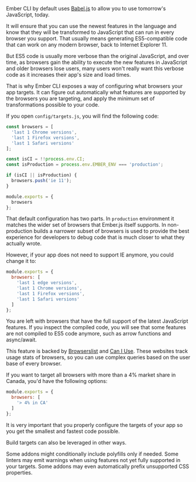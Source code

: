 Ember CLI by default uses [Babel.js](https://babeljs.io/) to allow you to use tomorrow's JavaScript, today.

It will ensure that you can use the newest features in the language and know that they will be transformed to JavaScript that can run in every browser you support.
That usually means generating ES5-compatible code that can work on any modern browser, back to Internet Explorer 11.

But ES5 code is usually more verbose than the original JavaScript, and over time, as browsers gain the ability to execute the new features in JavaScript and older browsers lose users, many users won't really want this verbose code as it increases their app's size and load times.

That is why Ember CLI exposes a way of configuring what browsers your app targets.
It can figure out automatically what features are supported by the browsers you are targeting,
and apply the minimum set of transformations possible to your code.

If you open `config/targets.js`, you will find the following code:

```javascript {data-filename=config/targets.js}
const browsers = [
  'last 1 Chrome versions',
  'last 1 Firefox versions',
  'last 1 Safari versions'
];

const isCI = !!process.env.CI;
const isProduction = process.env.EMBER_ENV === 'production';

if (isCI || isProduction) {
  browsers.push('ie 11');
}

module.exports = {
  browsers
};
```

That default configuration has two parts.
In `production` environment it matches the wider set of browsers that Ember.js itself supports.
In non-production builds a narrower subset of browsers is used to provide the best experience
for developers to debug code that is much closer to what they actually wrote.

However, if your app does not need to support IE anymore, you could change it to:

```javascript {data-filename=config/targets.js}
module.exports = {
  browsers: [
    'last 1 edge versions',
    'last 1 Chrome versions',
    'last 1 Firefox versions',
    'last 1 Safari versions'
  ]
};
```

You are left with browsers that have the full support of the latest JavaScript features.
If you inspect the compiled code, you will see that some features are not compiled to ES5 code anymore, such as arrow functions and async/await.

This feature is backed by [Browserslist](https://github.com/ai/browserslist) and [Can I Use](https://caniuse.com/).
These websites track usage stats of browsers, so you can use complex queries based on the user base of every browser.

If you want to target all browsers with more than a 4% market share in Canada,
you'd have the following options:

```javascript {data-filename=config/targets.js}
module.exports = {
  browsers: [
    '> 4% in CA'
  ]
};
```

It is very important that you properly configure the targets of your app so you get the smallest and fastest code possible.

Build targets can also be leveraged in other ways.

Some addons might conditionally include polyfills only if needed.
Some linters may emit warnings when using features not yet fully supported in your targets.
Some addons may even automatically prefix unsupported CSS properties.
